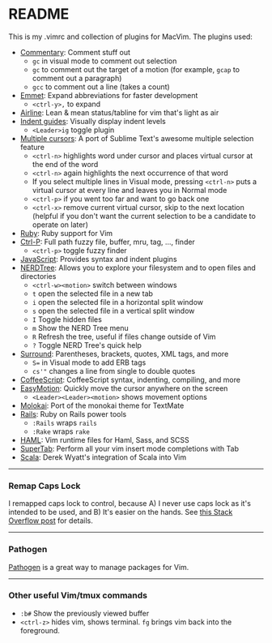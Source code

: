 README
===

This is my .vimrc and collection of plugins for MacVim. The plugins used:

* [Commentary](https://github.com/tpope/vim-commentary): Comment stuff out
  * `gc` in visual mode to comment out selection
  * `gc` to comment out the target of a motion (for example, `gcap` to comment out a paragraph)
  * `gcc` to comment out a line (takes a count)
* [Emmet](https://github.com/mattn/emmet-vim): Expand abbreviations for faster development
  * `<ctrl-y>,` to expand
* [Airline](https://github.com/bling/vim-airline): Lean & mean status/tabline for vim that's light as air
* [Indent guides](https://github.com/nathanaelkane/vim-indent-guides): Visually display indent levels
  * `<Leader>ig` toggle plugin
* [Multiple cursors](https://github.com/terryma/vim-multiple-cursors): A port of Sublime Text's awesome multiple selection feature
  * `<ctrl-n>` highlights word under cursor and places virtual cursor at the end of the word
  * `<ctrl-n>` again highlights the next occurrence of that word
  * If you select multiple lines in Visual mode, pressing `<ctrl-n>` puts a virtual cursor at every line and leaves you in Normal mode
  * `<ctrl-p>` if you went too far and want to go back one
  * `<ctrl-x>` remove current virtual cursor, skip to the next location (helpful if you don't want the current selection to be a candidate to operate on later)
* [Ruby](https://github.com/vim-ruby/vim-ruby): Ruby support for Vim
* [Ctrl-P](https://github.com/kien/ctrlp.vim): Full path fuzzy file, buffer, mru, tag, ..., finder
  * `<ctrl-p>` toggle fuzzy finder
* [JavaScript](https://github.com/pangloss/vim-javascript): Provides syntax and indent plugins
* [NERDTree](https://github.com/scrooloose/nerdtree): Allows you to explore your filesystem and to open files and directories
  * `<ctrl-w><motion>` switch between windows
  * `t` open the selected file in a new tab
  * `i` open the selected file in a horizontal split window
  * `s` open the selected file in a vertical split window
  * `I` Toggle hidden files
  * `m` Show the NERD Tree menu
  * `R` Refresh the tree, useful if files change outside of Vim
  * `?` Toggle NERD Tree's quick help
* [Surround](https://github.com/tpope/vim-surround): Parentheses, brackets, quotes, XML tags, and more
  * `S=` in Visual mode to add ERB tags
  * `cs'"` changes a line from single to double quotes
* [CoffeeScript](https://github.com/kchmck/vim-coffee-script): CoffeeScript syntax, indenting, compiling, and more
* [EasyMotion](https://github.com/Lokaltog/vim-easymotion): Quickly move the cursor anywhere on the screen
  * `<Leader><Leader><motion>` shows movement options
* [Molokai](https://github.com/tomasr/molokai): Port of the monokai theme for TextMate
* [Rails](https://github.com/tpope/vim-rails): Ruby on Rails power tools
  * `:Rails` wraps `rails`
  * `:Rake` wraps `rake`
* [HAML](https://github.com/tpope/vim-haml): Vim runtime files for Haml, Sass, and SCSS
* [SuperTab](https://github.com/ervandew/supertab): Perform all your vim insert mode completions with Tab
* [Scala](https://github.com/derekwyatt/vim-scala.git): Derek Wyatt's integration of Scala into Vim 

***
### Remap Caps Lock
I remapped caps lock to control, because A) I never use caps lock as it's intended to be used, and B) It's easier on the hands. See [this Stack Overflow post](http://stackoverflow.com/a/15462034/4064439) for details.

***
### Pathogen
 [Pathogen](http://www.vim.org/scripts/script.php?script_id=2332) is a great way to manage packages for Vim.

***
### Other useful Vim/tmux commands
* `:b#` Show the previously viewed buffer
* `<ctrl-z>` hides vim, shows terminal. `fg` brings vim back into the foreground.
